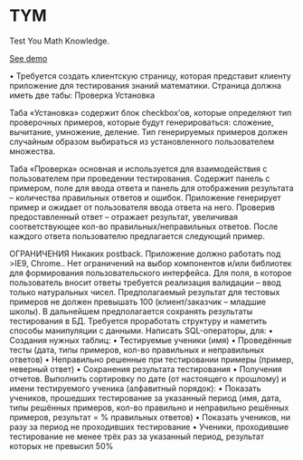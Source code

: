 # TYM
Test You Math Knowledge.

[See demo](https://kanistra50.github.io/TYM/)



•	Требуется создать клиентскую страницу, которая представит клиенту приложение для тестирования знаний математики. Страница должна иметь две табы:
Проверка
Установка

Таба «Установка» содержит блок checkbox’ов, которые определяют тип проверочных примеров, которые будут генерироваться: сложение, вычитание, умножение, деление. Тип генерируемых примеров должен случайным образом выбираться из установленного пользователем множества.

Таба «Проверка» основная и используется для взаимодействия с пользователем при проведении тестирования. Содержит панель с примером, поле для ввода ответа и панель для отображения результата – количества правильных ответов и ошибок.
Приложение генерирует пример и ожидает от пользователя ввода ответа на него. Проверив предоставленный ответ – отражает результат, увеличивая соответствующее кол-во правильных/неправильных ответов. После каждого ответа пользователю предлагается следующий пример.

ОГРАНИЧЕНИЯ
Никаких postback.
Приложение должно работать под >IE9, Chrome..
Нет ограничений на выбор компонентов и/или библиотек для формирования пользовательского интерфейса.
Для поля, в которое пользователь вносит ответы требуется реализация валидации – ввод только натуральных чисел.
Предполагаемый результат для тестовых примеров не должен превышать 100 (клиент/заказчик – младшие школы).
В дальнейшем предполагается сохранять результаты тестирования в БД. Требуется проработать структуру и наметить способы манипуляции с данными.
Написать SQL-операторы, для:
•	Создания нужных таблиц:
•	Тестируемые ученики (имя)
•	Проведённые тесты (дата, типы примеров, кол-во правильных и неправильных ответов)
•	Неправильно решенные при тестировании примеры (пример, неверный ответ)
•	Сохранения результата тестирования
•	Получения отчетов. Выполнить сортировку по дате (от настоящего к прошлому) и имени тестируемого ученика (алфавитный порядок):
•	Показать учеников, прошедших тестирование за указанный период (имя, дата, типы решённых примеров, кол-во правильно и неправильно решённых примеров, результат = % правильных ответов)
•	Показать учеников, ни разу за период не проходивших тестирование
•	Ученики, проходившие тестирование не менее трёх раз за указанный период, результат которых не превысил 50%
